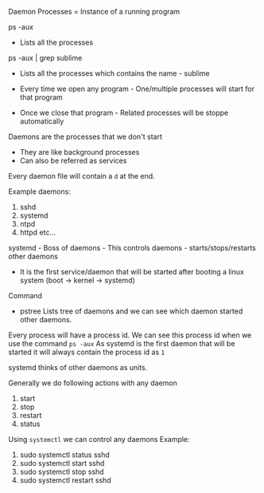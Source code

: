Daemon
Processes = Instance of a running program

ps -aux

- Lists all the processes

ps -aux | grep sublime

- Lists all the processes which contains the name - sublime

- Every time we open any program - One/multiple processes will start for that program
- Once we close that program - Related processes will be stoppe automatically

Daemons are the processes that we don't start

- They are like background processes
- Can also be referred as services

Every daemon file will contain a `d` at the end.

Example daemons:

1. sshd
2. systemd
3. ntpd
4. httpd
   etc...

systemd - Boss of daemons - This controls daemons - starts/stops/restarts other daemons

- It is the first service/daemon that will be started after booting a linux system (boot -> kernel -> systemd)

Command

- pstree
  Lists tree of daemons and we can see which daemon started other daemons.

Every process will have a process id.
We can see this process id when we use the command `ps -aux`
As systemd is the first daemon that will be started it will always contain the process id as `1`

systemd thinks of other daemons as units.

Generally we do following actions with any daemon

1. start
2. stop
3. restart
4. status

Using `systemctl` we can control any daemons
Example:

1. sudo systemctl status sshd
2. sudo systemctl start sshd
3. sudo systemctl stop sshd
4. sudo systemctl restart sshd
